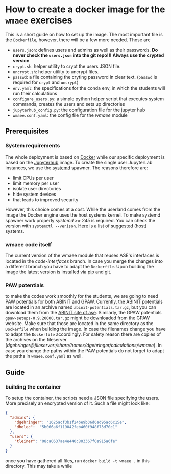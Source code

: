 
# How to create a docker image for the `wmaee` exercises

This is a short guide on how to set up the image. The most important file is the `Dockerfile`, however, there will be 
a few more needed. Those are

 - `users.json`: defines users and admins as well as their passwords. **Do never check the `users.json` into the git repo!!! Always use the crypted version** 
 - `crypt.sh`: helper utility to crypt the users JSON file.
 - `uncrypt.sh`: helper utility to uncrypt files.
 - `passwd`: a file containing the cryting password in clear text. (`passwd` is required for `crypt` and `uncrypt`)
 - `env.yaml`: the specifications for the conda env, in which the students will run their calculations
 - `configure_users.py`: a simple python helper script that executes system commands, creates the users and sets up directories
 - `jupyterhub_config.py`: the configuration file for the jupyter hub
 - `wmaee.conf.yaml`: the config file for the *wmaee* module

## Prerequisites

### System requirements

The whole deployment is based on [Docker](https://en.wikipedia.org/wiki/Docker_(software)) while our specific deployment
is based on the [Jupyterhub](https://hub.docker.com/r/jupyterhub/jupyterhub/) image. To create the single user
JupyterLab instances, we use the [systemd](https://github.com/jupyterhub/systemdspawner) spawner. The reasons therefore are:

  - limit CPUs per user
  - limit memory per user
  - isolate user directories
  - hide system devices
  - that leads to improved security

However, this choice comes at a cost. While the userland comes from the image the Docker engine uses the host systems 
kernel. To make systemd spawner work properly *systemd >= 245* is required. You can check the version with 
`systemctl --verison`. [Here](https://github.com/jupyterhub/systemdspawner#systemd-and-linux-distributions) is a list of 
suggested (host) systems.

### wmaee code itself
The current version of the wmaee module that reuses ASE's interfaces is located in the *code-interfaces* branch.
In case you merge the changes into a different branch you have to adapt the `Dockerfile`. Upon building the image
the latest version is installed via pip and git.

### PAW potentials
to make the codes work smoothly for the students, we are going to need PAW potentials for both ABINIT and GPAW.
Currently, the ABINIT potentials are located in an archive named `abinit-potentials.tar.gz`, but you can download them 
from the [ABINIT site of ase](https://wiki.fysik.dtu.dk/ase/ase/calculators/abinit.html). Similarly, the 
GPAW potentials `gpaw-setups-0.9.20000.tar.gz` might be downloaded from the GPAW website. Make sure that those are 
located in the same directory as the `Dockerfile` when building the image. In case the filenames change you have to adapt
the `Dockerfile` accordingly. For safety reason there are copies of the archives on the fileserver 
(*dgehringer@fileserver:/share/homes/dgehringer/calculations/wmaee*).
In case you change the paths within the PAW potentials do not forget to adapt the paths in `wmaee.conf.yaml` as well.



## Guide

### building the container
To setup the container, the scripts need a JSON file specifying the users. More precisely an encrypted version of it.
Such a file might look like: 

```json
{
  "admins": {
    "dgehringer": "1625acf3b1f24be9b36d6ad95ac6c15e",
    "dholec":  "5b066a6f119042feb460f948f73d70c1"
  },
  "users": {
    "tleiner": "08ca0637ae4e440c803367f0a915a6fe"
  }
}
```

once you have gathered all files, run `docker build -t wmaee .` in this directory. This may take a while